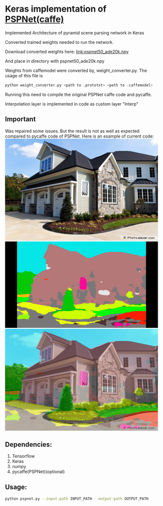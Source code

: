 # Keras implementation of [PSPNet(caffe)](https://github.com/hszhao/PSPNet)

Implemented Architecture of pyramid scene parsing network in Keras

Converted trained weights needed to run the network.


Download converted weights here:
[link:pspnet50_ade20k.npy](https://www.dropbox.com/s/2ksp9hvokzk6qc8/pspnet50_ade20k.npy?dl=0)

And place in directory with pspnet50_ade20k.npy

Weights from caffemodel were converted by, weight_converter.py. The usage of this file is
```bash
python weight_converter.py <path to .prototxt> <path to .caffemodel>
```
Running this need to compile the original PSPNet caffe code and pycaffe. 

Interpolation layer is implemented in code as custom layer "Interp"

## Important

Was repaired some issues. But the result is not as well as expected compared to pycaffe code of PSPNet. Here is an example of current code:
![Original](test.jpg)
![Processed](test_seg.jpg)
![Alpha mixed](test_seg_blended.jpg)

## Dependencies:
1. Tensorflow
2. Keras
3. numpy
4. pycaffe(PSPNet)(optional)


## Usage: 

```bash
python pspnet.py --input-path INPUT_PATH --output-path OUTPUT_PATH
```

